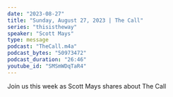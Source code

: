 ```yaml
---
date: "2023-08-27"
title: "Sunday, August 27, 2023 | The Call"
series: "thisistheway"
speaker: "Scott Mays"
type: message
podcast: "TheCall.m4a"
podcast_bytes: "50973472"
podcast_duration: "26:46"
youtube_id: "SMSmWDqTaR4"
---
```

Join us this week as Scott Mays shares about The Call

